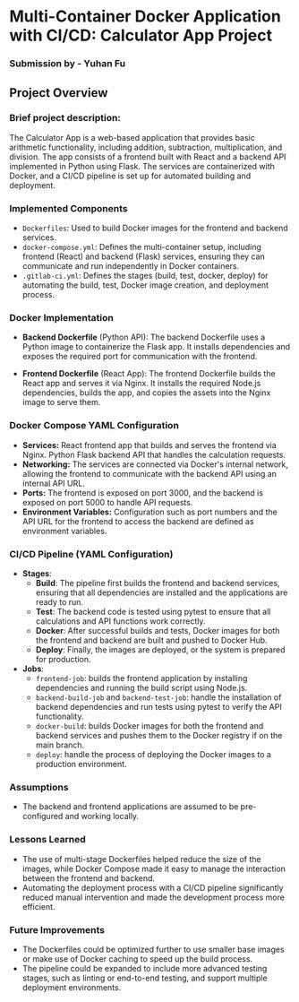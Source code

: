 # Multi-Container Docker Application with CI/CD: Calculator App Project

### Submission by - **Yuhan Fu**

## Project Overview

### **Brief project description:**

The Calculator App is a web-based application that provides basic arithmetic functionality, including addition, subtraction, multiplication, and division. The app consists of a frontend built with React and a backend API implemented in Python using Flask. The services are containerized with Docker, and a CI/CD pipeline is set up for automated building and deployment.

### Implemented Components

- `Dockerfiles`: Used to build Docker images for the frontend and backend services.
- `docker-compose.yml`: Defines the multi-container setup, including frontend (React) and backend (Flask) services, ensuring they can communicate and run independently in Docker containers.
- `.gitlab-ci.yml`: Defines the stages (build, test, docker, deploy) for automating the build, test, Docker image creation, and deployment process.

### Docker Implementation

- **Backend Dockerfile** (Python API):
  The backend Dockerfile uses a Python image to containerize the Flask app. It installs dependencies and exposes the required port for communication with the frontend.

- **Frontend Dockerfile** (React App):
  The frontend Dockerfile builds the React app and serves it via Nginx. It installs the required Node.js dependencies, builds the app, and copies the assets into the Nginx image to serve them.

### Docker Compose YAML Configuration

- **Services:** React frontend app that builds and serves the frontend via Nginx. Python Flask backend API that handles the calculation requests.
- **Networking:** The services are connected via Docker's internal network, allowing the frontend to communicate with the backend API using an internal API URL.
- **Ports:** The frontend is exposed on port 3000, and the backend is exposed on port 5000 to handle API requests.
- **Environment Variables:** Configuration such as port numbers and the API URL for the frontend to access the backend are defined as environment variables.

### CI/CD Pipeline (YAML Configuration)

- **Stages**:
  - **Build**: The pipeline first builds the frontend and backend services, ensuring that all dependencies are installed and the applications are ready to run.
  - **Test**: The backend code is tested using pytest to ensure that all calculations and API functions work correctly.
  - **Docker**: After successful builds and tests, Docker images for both the frontend and backend are built and pushed to Docker Hub.
  - **Deploy**: Finally, the images are deployed, or the system is prepared for production.
- **Jobs**:
  - `frontend-job`: builds the frontend application by installing dependencies and running the build script using Node.js.
  - `backend-build-job` and `backend-test-job`: handle the installation of backend dependencies and run tests using pytest to verify the API functionality.
  - `docker-build`: builds Docker images for both the frontend and backend services and pushes them to the Docker registry if on the main branch.
  - `deploy`: handle the process of deploying the Docker images to a production environment.

### Assumptions

- The backend and frontend applications are assumed to be pre-configured and working locally.

### Lessons Learned

- The use of multi-stage Dockerfiles helped reduce the size of the images, while Docker Compose made it easy to manage the interaction between the frontend and backend.
- Automating the deployment process with a CI/CD pipeline significantly reduced manual intervention and made the development process more efficient.

### Future Improvements

- The Dockerfiles could be optimized further to use smaller base images or make use of Docker caching to speed up the build process.
- The pipeline could be expanded to include more advanced testing stages, such as linting or end-to-end testing, and support multiple deployment environments.

